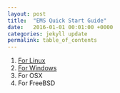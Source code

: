 ```yaml
---
layout: post
title:  "EMS Quick Start Guide"
date:   2016-01-01 00:01:00 +0000
categories: jekyll update
permalink: table_of_contents
---
```


1. [For Linux]({{site.url}}{{site.baseurl}}/quick_start_guide_for_linux)
2. [For Windows]({{site.url}}{{site.baseurl}}/quick_start_guide_for_windows)
3. For OSX
4. For FreeBSD

